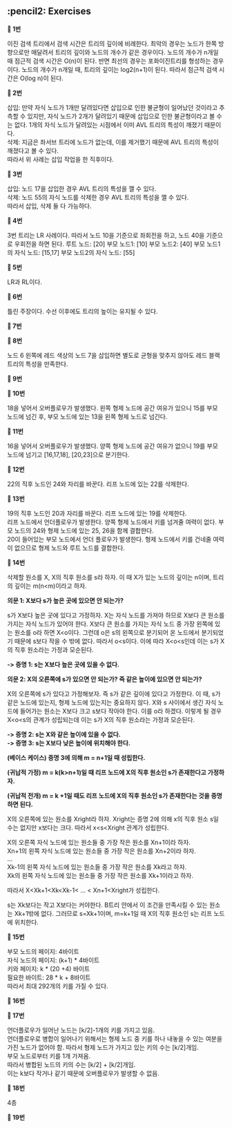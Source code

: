 <h2>:pencil2: Exercises</h2>

**:pushpin: 1번**

이진 검색 트리에서 검색 시간은 트리의 깊이에 비례한다. 최악의 경우는 노드가 한쪽 방향으로만 매달려서 트리의 깊이와 노드의 개수가 같은 경우이다. 노드의 개수가 n개일 때 점근적 검색 시간은 O(n)이 된다. 반면 최선의 경우는 포화이진트리를 형성하는 경우이다. 노드의 개수가 n개일 때, 트리의 깊이는 log2(n+1)이 된다. 따라서 점근적 검색 시간은 O(log n)이 된다.

**:pushpin: 2번**

삽입: 만약 자식 노드가 1개만 달려있다면 삽입으로 인한 불균형이 일어났던 것이라고 추측할 수 있지만, 자식 노드가 2개가 달려있기 때문에 삽입으로 인한 불균형이라고 볼 수는 없다. 1개의 자식 노드가 달려있는 시점에서 이미 AVL 트리의 특성이 깨졌기 때문이다.<br>
삭제: 지금은 좌서브 트리에 노드가 없는데, 이를 제거했기 때문에 AVL 트리의 특성이 깨졌다고 볼 수 있다.<br>
따라서 위 사례는 삽입 작업을 한 직후이다.<br>

**:pushpin: 3번**

삽입: 노드 17을 삽입한 경우 AVL 트리의 특성을 깰 수 있다.<br>
삭제: 노드 55의 자식 노드를 삭제한 경우 AVL 트리의 특성을 깰 수 있다.<br>
따라서 삽입, 삭제 둘 다 가능하다.<br>

**:pushpin: 4번**

3번 트리는 LR 사례이다. 따라서 노드 10을 기준으로 좌회전을 하고, 노드 40을 기준으로 우회전을 하면 된다.
루트 노드: [20]
부모 노드1: [10] 
부모 노드2: [40]
부모 노드1의 자식 노드: [15,17]
부모 노드2의 자식 노드: [55]

**:pushpin: 5번**

LR과 RL이다.

**:pushpin: 6번**

틀린 주장이다. 수선 이후에도 트리의 높이는 유지될 수 있다.

**:pushpin: 7번**

**:pushpin: 8번**

노드 6 왼쪽에 레드 색상의 노드 7을 삽입하면 별도로 균형을 맞추지 않아도 레드 블랙 트리의 특성을 만족한다.

**:pushpin: 9번**

**:pushpin: 10번**

18을 넣어서 오버플로우가 발생했다. 왼쪽 형제 노드에 공간 여유가 있으니 15를 부모 노드에 넘긴 후, 부모 노드에 있는 13을 왼쪽 형제 노드로 넘긴다.

**:pushpin: 11번**

16을 넣어서 오버플로우가 발생했다. 양쪽 형제 노드에 공간 여유가 없으니 19를 부모 노드에 넘기고 [16,17,18], [20,23]으로 분기한다.

**:pushpin: 12번**

22의 직후 노드인 24와 자리를 바꾼다. 리프 노드에 있는 22를 삭제한다.

**:pushpin: 13번**

19의 직후 노드인 20과 자리를 바꾼다. 리프 노드에 있는 19를 삭제한다. <br>
리프 노드에서 언더플로우가 발생한다. 양쪽 형제 노드에서 키를 넘겨줄 여력이 없다. 부모 노드의 24와 형제 노드에 있는 25, 26을 함께 결합한다.<br>
20이 들어있는 부모 노드에서 언더 플로우가 발생한다. 형제 노드에서 키를 건네줄 여력이 없으므로 형제 노드와 루트 노드를 결합한다.<br>

**:pushpin: 14번**

삭제할 원소를 X, X의 직후 원소를 s라 하자. 이 때 X가 있는 노드의 깊이는 n이며, 트리의 깊이는 m(n<m)이라고 하자.<br>

**의문 1: X보다 s가 높은 곳에 있으면 안 되는가?**

s가 X보다 높은 곳에 있다고 가정하자. X는 자식 노드를 가져야 하므로 X보다 큰 원소를 가지는 자식 노드가 있어야 한다. X보다 큰 원소를 가지는 자식 노드 중 가장 왼쪽에 있는 원소를 o라 하면 X<o이다. 그런데 o은 s의 왼쪽으로 분기되어 온 노드에서 분기되었기 때문에 s보다 작을 수 밖에 없다. 따라서 o<s이다. 이에 따라 X<o<s인데 이는 s가 X의 직후 원소라는 가정과 모순된다.<br>

**-> 증명 1: s는 X보다 높은 곳에 있을 수 없다.**

**의문 2: X의 오른쪽에 s가 있으면 안 되는가? 즉 같은 높이에 있으면 안 되는가?**

X의 오른쪽에 s가 있다고 가정해보자. 즉 s가 같은 깊이에 있다고 가정한다. 이 때, s가 같은 노드에 있는지, 형제 노드에 있는지는 중요하지 않다. X와 s 사이에서 생긴 자식 노드에 들어가는 원소는 X보다 크고 s보다 작아야 한다. 이를 o라 하겠다. 이렇게 될 경우 X<o<s의 관계가 성립되는데 이는 s가 X의 직후 원소라는 가정과 모순된다.

**-> 증명 2: s는 X와 같은 높이에 있을 수 없다.**<br>
**-> 증명 3: s는 X보다 낮은 높이에 위치해야 한다.**<br>

**(베이스 케이스) 증명 3에 의해 m = n+1일 때 성립한다.**<br>

**(귀납적 가정) m = k(k>n+1)일 때 리프 노드에 X의 직후 원소인 s가 존재한다고 가정하자.**<br>

**(귀납적 전개) m = k +1일 때도 리프 노드에 X의 직후 원소인 s가 존재한다는 것을 증명하면 된다.**<br>

X의 오른쪽에 있는 원소를 Xright라 하자. Xright는 증명 2에 의해 x의 직후 원소 s일 수는 없지만 x보다는 크다. 따라서 x<s<Xright 관계가 성립한다.<br>

X의 오른쪽 자식 노드에 있는 원소들 중 가장 작은 원소를 Xn+1이라 하자.<br>
Xn+1의 왼쪽 자식 노드에 있는 원소들 중 가장 작은 원소를 Xn+2이라 하자.<br>
...<br>
Xk-1의 왼쪽 자식 노드에 있는 원소들 중 가장 작은 원소를 Xk라고 하자.<br>
Xk의 왼쪽 자식 노드에 있는 원소들 중 가장 작은 원소를 Xk+1이라고 하자.<br>

따라서 X<Xk+1<Xk<Xk-1< ... < Xn+1<Xright가 성립한다.<br>

s는 Xk보다는 작고 X보다는 커야한다. B트리 안에서 이 조건을 만족시킬 수 있는 원소는 Xk+1밖에 없다. 그러므로 s=Xk+1이며, m=k+1일 때 X의 직후 원소인 s는 리프 노드에 위치한다.

**:pushpin: 15번**

부모 노드의 페이지: 4바이트<br>
자식 노드의 페이지: (k+1) * 4바이트<br>
키와 페이지: k * (20 +4) 바이트<br>
필요한 바이트: 28 * k + 8바이트<br>
따라서 최대 292개의 키를 가질 수 있다.

**:pushpin: 16번**

**:pushpin: 17번**

언더플로우가 일어난 노드는 [k/2]-1개의 키를 가지고 있음.<br>
언더플로우로 병합이 일어나기 위해서는 형제 노드 중 키를 하나 내놓을 수 있는 여분을 가진 노드가 없어야 함. 따라서 형제 노드가 가지고 있는 키의 수는 [k/2]개임.<br>
부모 노드로부터 키를 1개 가져옴.<br>
따라서 병합된 노드의 키의 수는 [k/2] + [k/2]개임.<br>
이는 k보다 작거나 같기 때문에 오버플로우가 발생할 수 없음.<br>

**:pushpin: 18번**

4층

**:pushpin: 19번**
